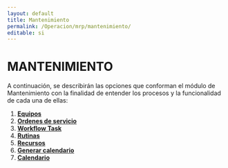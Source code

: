 ```yaml
---
layout: default
title: Mantenimiento
permalink: /Operacion/mrp/mantenimiento/
editable: si
---
```


# MANTENIMIENTO

A continuación, se describirán las opciones que conforman el módulo de Mantenimiento con la finalidad de entender los procesos y la funcionalidad de cada una de ellas:  

1. [**Equipos**](http://docs.oasiscom.com/Operacion/mrp/mantenimiento/mbasica/mequ)
2. [**Ordenes de servicio**]()
3. [**Workflow Task**]()
4. [**Rutinas**]()
5. [**Recursos**]()
6. [**Generar calendario**]()
7. [**Calendario**]()
